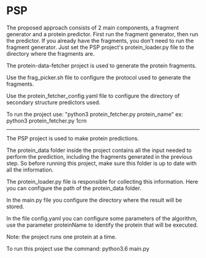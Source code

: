 # PSP
The proposed approach consists of 2 main components, a fragment generator and a protein predictor.
First run the fragment generator, then run the predictor.
If you already have the fragments, you don't need to run the fragment generator. Just set the PSP project's protein_loader.py file to the directory where the fragments are.


The protein-data-fetcher project is used to generate the protein fragments.

Use the frag_picker.sh file to configure the protocol used to generate the fragments.

Use the protein_fetcher_config.yaml file to configure the directory of secondary structure predictors used.

To run the project use:
"python3 protein_fetcher.py protein_name"
ex: python3 protein_fetcher.py 1crn

-----------------------------

The PSP project is used to make protein predictions.

The protein_data folder inside the project contains all the input needed to perform the prediction, including the fragments generated in the previous step. So before running this project, make sure this folder is up to date with all the information.

The protein_loader.py file is responsible for collecting this information. Here you can configure the path of the protein_data folder.

In the main.py file you configure the directory where the result will be stored.

In the file config.yaml you can configure some parameters of the algorithm, use the parameter proteinName to identify the protein that will be executed.

Note: the project runs one protein at a time.

To run this project use the command:
python3.6 main.py
